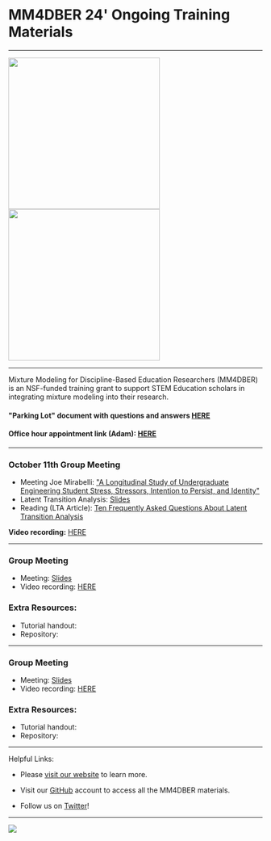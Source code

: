 # MM4DBER 24' Ongoing Training Materials

------------------------------------------------------------------------

<p align="center">

<img src="images/mm4dber_clear.png" width="300"/> <img src="images/NSF-Logo.png" width="300"/>

</p>

------------------------------------------------------------------------

<p align="center">

Mixture Modeling for Discipline-Based Education Researchers (MM4DBER) is an NSF-funded training grant to support STEM Education scholars in integrating mixture modeling into their research.

</p>

#### "Parking Lot" document with questions and answers [HERE](https://docs.google.com/document/d/1CoSdG5s3WjrgsWGTbN4EjCVHERlOqCYHWY_WXN0UdYw/edit?usp=sharing)

#### Office hour appointment link (Adam): [HERE](https://calendar.app.google/XqDLH4oHFRaHpsUbA)

------------------------------------------------------------------------

### October 11th Group Meeting

- Meeting Joe Mirabelli: ["A Longitudinal Study of Undergraduate Engineering Student Stress, Stressors, Intention to Persist, and Identity"](https://drive.google.com/file/d/1KhnNOlF9s-g5xxjFYE_Lcs9xVJD2ws66/view?usp=drive_link)
- Latent Transition Analysis: [Slides](https://drive.google.com/file/d/12jpQ9794a8ZRbE9UMzeQdhG7erRF4G2Q/view?usp=drive_link)
- Reading (LTA Article): [Ten Frequently Asked Questions About Latent Transition Analysis](https://drive.google.com/file/d/10LzNDz7mjwdIUv0OJzKoxuOndU9CO6Kz/view?usp=drive_link)


**Video recording:** [HERE]()


------------------------------------------------------------------------

###  Group Meeting 

- Meeting: [Slides]()
- Video recording: [HERE]()

### Extra Resources: 

- Tutorial handout: []()
- Repository: []()

------------------------------------------------------------------------

###  Group Meeting 

- Meeting: [Slides]()
- Video recording: [HERE]()

### Extra Resources: 

- Tutorial handout: []()
- Repository: []()


------------------------------------------------------------------------

Helpful Links:

-   Please [visit our website](https://mm4dbers.education.ucsb.edu/) to learn more.

-   Visit our [GitHub](https://github.com/MM4DBER/mm4dber.github.io) account to access all the MM4DBER materials.

-   Follow us on [Twitter](https://twitter.com/mm4dbers)!

------------------------------------------------------------------------

![](images/UCSB_Navy_mark.png)
